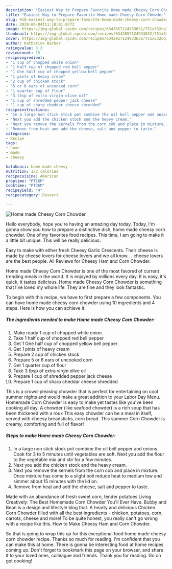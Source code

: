 ```yaml
---
description: "Easiest Way to Prepare Favorite Home made Cheesy Corn Chowder"
title: "Easiest Way to Prepare Favorite Home made Cheesy Corn Chowder"
slug: 918-easiest-way-to-prepare-favorite-home-made-cheesy-corn-chowder
date: 2020-06-04T11:18:01.077Z
image: https://img-global.cpcdn.com/recipes/6343857124933632/751x532cq70/home-made-cheesy-corn-chowder-recipe-main-photo.jpg
thumbnail: https://img-global.cpcdn.com/recipes/6343857124933632/751x532cq70/home-made-cheesy-corn-chowder-recipe-main-photo.jpg
cover: https://img-global.cpcdn.com/recipes/6343857124933632/751x532cq70/home-made-cheesy-corn-chowder-recipe-main-photo.jpg
author: Katharine Barber
ratingvalue: 3.3
reviewcount: 15
recipeingredient:
- "1 cup of chopped white onion"
- "1 half cup of chopped red bell pepper"
- "1 One half cup of chopped yellow bell pepper"
- "1 pints of heavy cream"
- "2 cup of chicken stock"
- "5 or 6 ears of uncooked corn"
- "1 quarter cup of flour"
- "3 tbsp of extra virgin olive oil"
- "1 cup of shredded pepper jack cheese"
- "1 cup of sharp cheddar cheese shredded"
recipeinstructions:
- "In a large non stick stock pot combine the oil bell pepper and onions. Cook for 3 to 5 minutes until vegetables are soft.  Next you add the flour to the vegetable mix and stir for a few minutes."
- "Next you add the chicken stock and the heavy cream."
- "Next you remove the kernels from the corn cob and place in mixture. Once mixture has come to a slight boil reduce heat to medium low and simmer about 15 minutes with the lid on."
- "Remove from heat and add the cheese, salt and pepper to taste."
categories:
- Recipe
tags:
- home
- made
- cheesy

katakunci: home made cheesy 
nutrition: 172 calories
recipecuisine: American
preptime: "PT16M"
cooktime: "PT36M"
recipeyield: "4"
recipecategory: Dessert

---
```



![Home made Cheesy Corn Chowder](https://img-global.cpcdn.com/recipes/6343857124933632/751x532cq70/home-made-cheesy-corn-chowder-recipe-main-photo.jpg)

Hello everybody, hope you're having an amazing day today. Today, I'm gonna show you how to prepare a distinctive dish, home made cheesy corn chowder. One of my favorites food recipes. This time, I am going to make it a little bit unique. This will be really delicious.

Easy to make with either fresh Cheesy Garlic Crescents. Their cheese is made by cheese lovers for cheese lovers and we all know.. . cheese lovers are the best people. All Reviews for Cheesy Ham and Corn Chowder.

Home made Cheesy Corn Chowder is one of the most favored of current trending meals in the world. It is enjoyed by millions every day. It is easy, it's quick, it tastes delicious. Home made Cheesy Corn Chowder is something that I've loved my whole life. They are fine and they look fantastic.


To begin with this recipe, we have to first prepare a few components. You can have home made cheesy corn chowder using 10 ingredients and 4 steps. Here is how you can achieve it.

<!--inarticleads1-->

##### The ingredients needed to make Home made Cheesy Corn Chowder:

1. Make ready 1 cup of chopped white onion
1. Take 1 half cup of chopped red bell pepper
1. Get 1 One half cup of chopped yellow bell pepper
1. Get 1 pints of heavy cream
1. Prepare 2 cup of chicken stock
1. Prepare 5 or 6 ears of uncooked corn
1. Get 1 quarter cup of flour
1. Take 3 tbsp of extra virgin olive oil
1. Prepare 1 cup of shredded pepper jack cheese
1. Prepare 1 cup of sharp cheddar cheese shredded


This is a crowd-pleasing chowder that is perfect for entertaining on cool summer nights and would make a great addition to your Labor Day Menu. Homemade Corn Chowder is easy to make yet tastes like you&#39;ve been cooking all day. A chowder (like seafood chowder) is a rich soup that has been thickened with a roux This easy chowder can be a meal in itself, served with cheesy breadsticks, corn bread. This summer Corn Chowder is creamy, comforting and full of flavor! 

<!--inarticleads2-->

##### Steps to make Home made Cheesy Corn Chowder:

1. In a large non stick stock pot combine the oil bell pepper and onions. Cook for 3 to 5 minutes until vegetables are soft.  Next you add the flour to the vegetable mix and stir for a few minutes.
1. Next you add the chicken stock and the heavy cream.
1. Next you remove the kernels from the corn cob and place in mixture. Once mixture has come to a slight boil reduce heat to medium low and simmer about 15 minutes with the lid on.
1. Remove from heat and add the cheese, salt and pepper to taste.


Made with an abundance of fresh sweet corn, tender potatoes Living Creatively: The Best Homemade Corn Chowder You&#39;ll Ever Have. Bubby and Bean is a design and lifestyle blog that. A hearty and delicious Chicken Corn Chowder filled with all the best ingredients - chicken, potatoes, corn, carrots, cheese and more! To be quite honest, you really can&#39;t go wrong with a recipe like this. How to Make Cheesy Ham and Corn Chowder. 

So that is going to wrap this up for this exceptional food home made cheesy corn chowder recipe. Thanks so much for reading. I'm confident that you can make this at home. There is gonna be interesting food at home recipes coming up. Don't forget to bookmark this page on your browser, and share it to your loved ones, colleague and friends. Thank you for reading. Go on get cooking!
